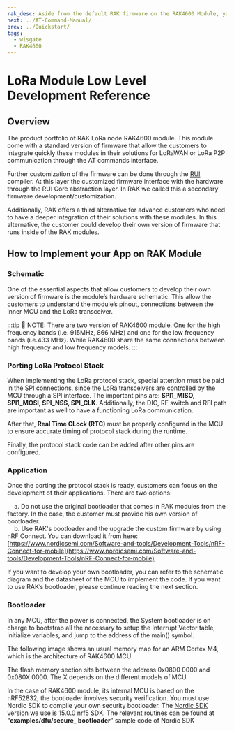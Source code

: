 ```yaml
---
rak_desc: Aside from the default RAK firmware on the RAK4600 Module, you can create custom firmware using RUI (RAKwireless Unified Interface) or the actual SDK from the manufacturer of the microcontroller that is used inside the module.
next: ../AT-Command-Manual/
prev: ../Quickstart/
tags:
  - wisgate
  - RAK4600
---
```


# LoRa Module Low Level Development Reference

## Overview

The product portfolio of RAK LoRa node RAK4600 module. This module come with a standard version of firmware that allow the customers to integrate quickly these modules in their solutions for LoRaWAN or LoRa P2P communication through the AT commands interface.

Further customization of the firmware can be done through the [RUI](./RUI-Secondary-Development) compiler. At this layer the customized firmware interface with the hardware through the RUI Core abstraction layer. In RAK we called this a secondary firmware development/customization.  

Additionally, RAK offers a third alternative for advance customers who need to have a deeper integration of their solutions with these modules. In this alternative, the customer could develop their own version of firmware that runs inside of the RAK modules.

## How to Implement your App on RAK Module

### Schematic

One of the essential aspects that allow customers to develop their own version of firmware is the module’s hardware schematic. This allow the customers to understand the module’s pinout, connections between the inner MCU and the LoRa transceiver.

:::tip 📝 NOTE:
There are two version of RAK4600 module. One for the high frequency bands (i.e. 915MHz, 866 MHz) and one for the low frequency bands (i.e.433 MHz). While RAK4600 share the same connections between high frequency and low frequency models.
:::

### Porting LoRa Protocol Stack

When implementing the LoRa protocol stack, special attention must be paid in the SPI connections, since the LoRa transceivers are controlled by the MCU through a SPI interface. The important pins are: **SPI1_MISO, SPI1_MOSI, SPI_NSS, SPI_CLK**. Additionally, the DIO, RF switch and RFI path are important as well to have a functioning LoRa communication.

After that, **Real Time CLock (RTC)** must be properly configured in the MCU to ensure accurate timing of protocol stack during the runtime.

Finally, the protocol stack code can be added after other pins are configured.

### Application

Once the porting the protocol stack is ready, customers can focus on the development of their applications. There are two options: 

&nbsp;&nbsp;&nbsp;&nbsp;a. Do not use the original bootloader that comes in RAK modules from the factory. In the case, the customer must provide his own version of bootloader.<br>
&nbsp;&nbsp;&nbsp;&nbsp;b. Use RAK's bootloader and the upgrade the custom firmware by using nRF Connect. You can download it from here: [https://www.nordicsemi.com/Software-and-tools/Development-Tools/nRF-Connect-for-mobile](https://www.nordicsemi.com/Software-and-tools/Development-Tools/nRF-Connect-for-mobile)

If you want to develop your own bootloader, you can refer to the schematic diagram and the datasheet of the MCU to implement the code. If you want to use RAK’s bootloader, please continue reading the next section.

### Bootloader

In any MCU, after the power is connected, the System bootloader is on charge to bootstrap all the necessary to setup the Interrupt Vector table, initialize variables, and jump to the address of the main() symbol.

The following image shows an usual memory map for an ARM Cortex M4, which is the architecture of RAK4600 MCU

<rk-img
  src="/assets/images/wisduo/rak4600-module/deep-development/memory-map.png"
  width="25%"
  caption="Usual memory map for an ARM Cortex M4 MCU"
/>

The flash memory section sits between the address 0x0800 0000 and 0x080X 0000. The X depends on the different models of MCU.

In the case of RAK4600 module, its internal MCU is based on the nRF52832, the bootloader involves security verification. You must use Nordic SDK to compile your own security bootloader. The [Nordic SDK ](https://www.nordicsemi.com/Software-and-tools/Software/nRF5-SDK/Download) version we use is 15.0.0 nrf5 SDK. The relevant routines can be found at “**examples/dfu/secure_ bootloader**” sample code of Nordic SDK
